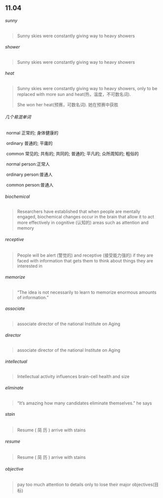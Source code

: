 ## 11.04

###### sunny

> Sunny skies were constantly giving way to heavy showers

###### shower

> Sunny skies were constantly giving way to heavy showers

###### heat

> Sunny skies were constantly giving way to heavy showers, only to be replaced with more sun and heat(热，温度，不可数名词).
>
> She won her heat(预赛，可数名词).
> 	她在预赛中获胜

###### 几个易混单词

​	normal			 正常的; 身体健康的

​	ordinary		  普通的; 平庸的

​	common	      常见的; 共有的; 共同的; 普通的; 平凡的; 众所周知的; 粗俗的

​	normal person:正常人

​	ordinary person:普通人

​	common person:普通人

######  biochemical

> Researchers have established that when people are mentally engaged, biochemical changes occur in the brain that allow it to act more effectively in cognitive (认知的) areas such as attention and memory

###### receptive

> People will be alert (警觉的) and receptive (接受能力强的) if they are faced with information that gets them to think about things they are interested in

###### memorize

> “The idea is not necessarily to learn to memorize enormous amounts of information.”

###### associate

>  associate director of the national Institute on Aging

###### director

>  associate director of the national Institute on Aging

######  intellectual 

> Intellectual activity influences brain-cell health and size

###### eliminate

> “It’s amazing how many candidates eliminate themselves.” he says

###### stain

> Resume ( 简 历 ) arrive with stains

###### resume

> Resume ( 简 历 ) arrive with stains

###### objective

> pay too much attention to details only to lose their major objectives(目标)